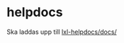 # helpdocs

Ska laddas upp till [lxl-helpdocs/docs/](https://github.com/libris/lxl-helpdocs/tree/master/docs)
